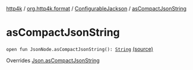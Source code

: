 [http4k](../../index.md) / [org.http4k.format](../index.md) / [ConfigurableJackson](index.md) / [asCompactJsonString](./as-compact-json-string.md)

# asCompactJsonString

`open fun JsonNode.asCompactJsonString(): `[`String`](https://kotlinlang.org/api/latest/jvm/stdlib/kotlin/-string/index.html) [(source)](https://github.com/http4k/http4k/blob/master/http4k-format-jackson/src/main/kotlin/org/http4k/format/Jackson.kt#L72)

Overrides [Json.asCompactJsonString](../-json/as-compact-json-string.md)

